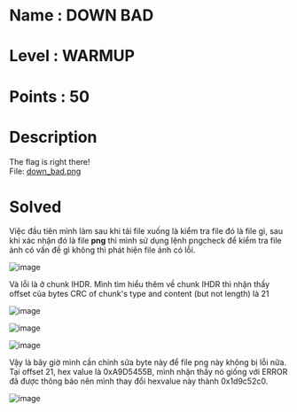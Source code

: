 # Name : DOWN BAD
# Level : WARMUP
# Points : 50

# Description #

The flag is right there!<br>
File: [down_bad.png](https://drive.google.com/file/d/1k16yKbV_6fgrSFjg0GVuEVWDvqwCPpok/view)

# Solved #

Việc đầu tiên mình làm sau khi tải file xuống là kiểm tra file đó là file gì, 
sau khi xác nhận đó là file **png** thì mình sử dụng lệnh pngcheck để kiểm tra file ảnh có vấn đề gì không 
thì phát hiện file ảnh có lỗi.

![image](https://github.com/Kayiyan/CTF/assets/112896213/4db97471-271d-4599-86b1-2b348ff4ed8e)

Và lỗi là ở chunk IHDR. Mình tìm hiểu thêm về chunk IHDR thì nhận thấy offset của bytes CRC of chunk's type and content (but not length) là 21

![image](https://github.com/Kayiyan/CTF/assets/112896213/26aa2a69-bc07-479d-85b7-807d6d41f964)

![image](https://github.com/Kayiyan/CTF/assets/112896213/29ecfa58-47a6-4361-9da6-206101429026)

![image](https://github.com/Kayiyan/CTF/assets/112896213/28e5342f-d05f-4228-bf16-1a3f6bc96eb5)

Vậy là bây giờ mình cần chỉnh sửa byte này để file png này không bị lỗi nữa.
Tại offset 21, hex value là 0xA9D5455B, mình nhận thấy nó giống với ERROR đã được thông báo nên mình thay đổi hexvalue này thành 0x1d9c52c0.

![image](https://github.com/Kayiyan/CTF_Team/assets/112896213/16058982-1cb9-4aaf-82bb-1ddf5b5e83f1)

